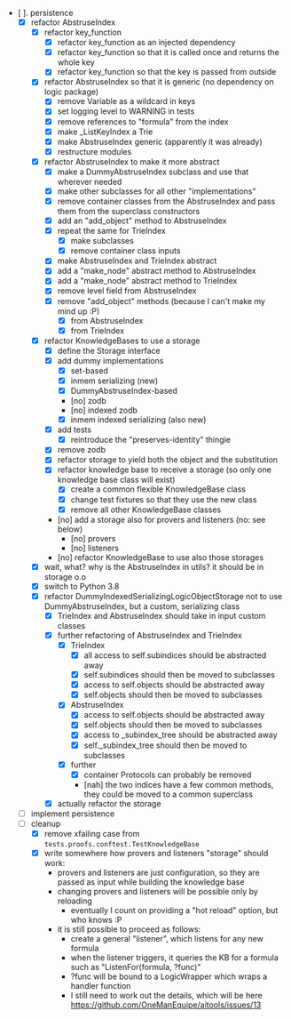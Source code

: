 
- [ ]. persistence
    - [x] refactor AbstruseIndex
        - [x] refactor key_function
            - [x] refactor key_function as an injected dependency
            - [x] refactor key_function so that it is called once and returns the whole key
            - [x] refactor key_function so that the key is passed from outside
        - [x] refactor AbstruseIndex so that it is generic (no dependency on logic package)
            - [x] remove Variable as a wildcard in keys
            - [x] set logging level to WARNING in tests
            - [x] remove references to "formula" from the index
            - [x] make _ListKeyIndex a Trie
            - [x] make AbstruseIndex generic (apparently it was already)
            - [x] restructure modules
        - [x] refactor AbstruseIndex to make it more abstract
            - [x] make a DummyAbstruseIndex subclass and use that wherever needed
            - [x] make other subclasses for all other "implementations"
            - [x] remove container classes from the AbstruseIndex and pass them from the superclass constructors
            - [x] add an "add_object" method to AbstruseIndex
            - [x] repeat the same for TrieIndex
                - [x] make subclasses
                - [x] remove container class inputs
            - [x] make AbstruseIndex and TrieIndex abstract
            - [x] add a "make_node" abstract method to AbstruseIndex
            - [x] add a "make_node" abstract method to TrieIndex
            - [x] remove level field from AbstruseIndex
            - [x] remove "add_object" methods (because I can't make my mind up :P)
                - [x] from AbstruseIndex
                - [x] from TrieIndex
        - [x] refactor KnowledgeBases to use a storage
            - [x] define the Storage interface
            - [x] add dummy implementations
                - [x] set-based
                - [x] inmem serializing (new)
                - [x] DummyAbstruseIndex-based
                - [no] zodb
                - [no] indexed zodb
                - [x] inmem indexed serializing (also new)
            - [x] add tests
                - [x] reintroduce the "preserves-identity" thingie
            - [x] remove zodb
            - [x] refactor storage to yield both the object and the substitution
            - [x] refactor knowledge base to receive a storage (so only one knowledge base class will exist)
                - [x] create a common flexible KnowledgeBase class
                - [x] change test fixtures so that they use the new class
                - [x] remove all other KnowledgeBase classes
            - [no] add a storage also for provers and listeners (no: see below)
                - [no] provers 
                - [no] listeners
            - [no] refactor KnowledgeBase to use also those storages
        - [x] wait, what? why is the AbstruseIndex in utils? it should be in storage o.o
        - [x] switch to Python 3.8
        - [x] refactor DummyIndexedSerializingLogicObjectStorage not to use DummyAbstruseIndex, but a custom, serializing class
            - [x] TrieIndex and AbstruseIndex should take in input custom classes
            - [x] further refactoring of AbstruseIndex and TrieIndex
                - [x] TrieIndex
                    - [x] all access to self.subindices should be abstracted away
                    - [x] self.subindices should then be moved to subclasses
                    - [x] access to self.objects should be abstracted away
                    - [x] self.objects should then be moved to subclasses
                - [x] AbstruseIndex 
                    - [x] access to self.objects should be abstracted away
                    - [x] self.objects should then be moved to subclasses
                    - [x] access to _subindex_tree should be abstracted away
                    - [x] self._subindex_tree should then be moved to subclasses
                - [x] further
                    - [x] container Protocols can probably be removed
                    - [nah] the two indices have a few common methods, they could be moved to a common superclass
            - [x] actually refactor the storage 
    - [ ] implement persistence
    - [ ] cleanup
        - [x] remove xfailing case from `tests.proofs.conftest.TestKnowledgeBase`
        - [x] write somewhere how provers and listeners "storage" should work:
            - provers and listeners are just configuration, so they are passed as input while building the knowledge base
            - changing provers and listeners will be possible only by reloading
                - eventually I count on providing a "hot reload" option, but who knows :P
            - it is still possible to proceed as follows:
                - create a general "listener", which listens for any new formula
                - when the listener triggers, it queries the KB for a formula such as "ListenFor(formula, ?func)"
                - ?func will be bound to a LogicWrapper which wraps a handler function
                - I still need to work out the details, which will be here https://github.com/OneManEquipe/aitools/issues/13